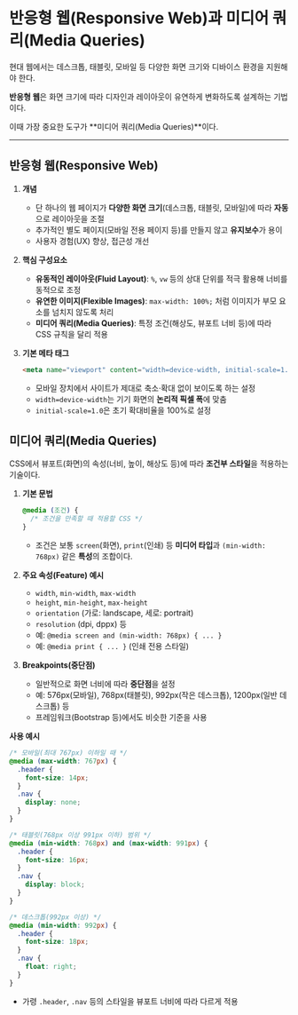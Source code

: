 # 반응형 웹(Responsive Web)과 미디어 쿼리(Media Queries)

현대 웹에서는 데스크톱, 태블릿, 모바일 등 다양한 화면 크기와 디바이스 환경을 지원해야 한다.

**반응형 웹**은 화면 크기에 따라 디자인과 레이아웃이 유연하게 변화하도록 설계하는 기법이다.

이때 가장 중요한 도구가 **미디어 쿼리(Media Queries)**이다.

---

## 반응형 웹(Responsive Web)

1. **개념**
    - 단 하나의 웹 페이지가 **다양한 화면 크기**(데스크톱, 태블릿, 모바일)에 따라 **자동**으로 레이아웃을 조절
    - 추가적인 별도 페이지(모바일 전용 페이지 등)를 만들지 않고 **유지보수**가 용이
    - 사용자 경험(UX) 향상, 접근성 개선
2. **핵심 구성요소**
    - **유동적인 레이아웃(Fluid Layout)**: `%`, `vw` 등의 상대 단위를 적극 활용해 너비를 동적으로 조정
    - **유연한 이미지(Flexible Images)**: `max-width: 100%;` 처럼 이미지가 부모 요소를 넘치지 않도록 처리
    - **미디어 쿼리(Media Queries)**: 특정 조건(해상도, 뷰포트 너비 등)에 따라 CSS 규칙을 달리 적용
3. **기본 메타 태그**
    
    ```html
    <meta name="viewport" content="width=device-width, initial-scale=1.0" />
    ```
    
    - 모바일 장치에서 사이트가 제대로 축소·확대 없이 보이도록 하는 설정
    - `width=device-width`는 기기 화면의 **논리적 픽셀 폭**에 맞춤
    - `initial-scale=1.0`은 초기 확대비율을 100%로 설정

## 미디어 쿼리(Media Queries)

CSS에서 뷰포트(화면)의 속성(너비, 높이, 해상도 등)에 따라 **조건부 스타일**을 적용하는 기술이다.

1. **기본 문법**
    
    ```css
    @media (조건) {
      /* 조건을 만족할 때 적용할 CSS */
    }
    ```
    
    - 조건은 보통 `screen`(화면), `print`(인쇄) 등 **미디어 타입**과 `(min-width: 768px)` 같은 **특성**의 조합이다.
2. **주요 속성(Feature) 예시**
    - `width`, `min-width`, `max-width`
    - `height`, `min-height`, `max-height`
    - `orientation` (가로: landscape, 세로: portrait)
    - `resolution` (dpi, dppx) 등
    - 예: `@media screen and (min-width: 768px) { ... }`
    - 예: `@media print { ... }` (인쇄 전용 스타일)
3. **Breakpoints(중단점)**
    - 일반적으로 화면 너비에 따라 **중단점**을 설정
    - 예: 576px(모바일), 768px(태블릿), 992px(작은 데스크톱), 1200px(일반 데스크톱) 등
    - 프레임워크(Bootstrap 등)에서도 비슷한 기준을 사용

**사용 예시**

```css
/* 모바일(최대 767px) 이하일 때 */
@media (max-width: 767px) {
  .header {
    font-size: 14px;
  }
  .nav {
    display: none;
  }
}

/* 태블릿(768px 이상 991px 이하) 범위 */
@media (min-width: 768px) and (max-width: 991px) {
  .header {
    font-size: 16px;
  }
  .nav {
    display: block;
  }
}

/* 데스크톱(992px 이상) */
@media (min-width: 992px) {
  .header {
    font-size: 18px;
  }
  .nav {
    float: right;
  }
}

```

- 가령 `.header`, `.nav` 등의 스타일을 뷰포트 너비에 따라 다르게 적용